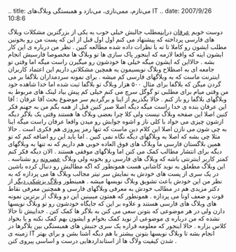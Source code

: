 .. title: می‌نازم‌، ممی‌نازی‌، می‌نازد و همبستگی وبلاگ‌های IT .. date:
2007/9/26 10:8:6

دوست خوبم [عرفان](http://it.myjigi.com/)
در[این](http://it.myjigi.com/index.php/2007/06/minazam_minazi_minazad/)مطلب
جالبش خیلی خوب به یکی از بزرگترین مشکلات وبلاگ های فارسی پرداخته که
پیشنهاد می کنم اول اول قبل از این که پست من رو بخونین مطلب ایشون رو
کاملا تا ته با نظرات داده شده مطالعه کنین . نظر من درباره ی این کار
ایشون اینه که واقعا لازمه که اینجور پاک سازی ها تو وبلاگ ها مخصوصا
فارسیش انجام بشه . حالااین که ایشون میگه خیلی ها خودشون رو میگیرن راست
میگه اما وقتی تو جامعه ای به اصطلاح وبلاگ نویسیمون یه همچین مشکلاتی
داریم این اعتماد کاربران اینترنت ماست که به وبلاگهای فارسی کم میشه .
برای نمونه سردمداران بلاگفا بر می گردن میگن که بلاگفا برای مثال ۵۰۰ هزار
وبلاگ تو بلاگفا ثبت شده اما خدا شاهده خود من وقتی میام برای مطلبی تو
گوگل سرچ می کنم خیلی کم پیش بیاد لینک های مربوط به وبلاگهای بلاگفا رو
باز کنم . حالا بگذریم از اینا و برگردیم سر موضوع بحث آقا عرفان : آقا این
عرفان بنده ی خدا راست میگه دیگه اصلا صبر کنین قبل از همه بگم من به جهنم
فکر کنین اصلا این صفحه وبلاگ نیست ولی کلا چرا بعضی وبلاگ ها هستند وقتی
یک بلاگر دیگه ازشون چیزی می خواد با کلی ناز و اشوه جوابش رو میدن واقعا
عرفان راست میگه اینا به چی شون می نازن اصلا این کلام دین ماست که تنها
رمز پیروزی هم فکری است . حالا مثلا چی بشه که اصلا به وبلاگهای دیگه نگاه
نمی کنین . اما باید این رو اضافه کنم که تو همین بلاگستان فارسی ما وبلاگ
های فوق العاده خوبی هم داریم که نه تنها به وبلاگهای دیگه برای انتشار
مطالب کمک می کنن اما وبلاگهای موفقی هستند . الان دیگه فکر کنم کمتر کاربر
اینترنتی باشه که وبلاگ های فارسی رو بخونه ولی وبلاگ
[عصرونه](http://asroone.net/) رو نشناسه . این وبلاگ مطعلق به نوید کاشانی
هست همونطور که اگه مطالبش رو دنبال کرده باشین در یک سری از پست های خودش
به نمایش سر تیتر مجالب وبلاگ ها می پردازه که به نظر من این خودش باعث
تشویق وبلاگ نویسها میشه . همینطور [وبلاگ پزشکی
دیگر](http://mhmazidi.wordpress.com/) از دکتر مزیدی هم در مطالب خودش به
معرفی وبلاگهای فارسی و همچنین معرفی نقاط قوت و ضعف اونا می پردازه .
همونطور که همتون میبینین این دو وبلاگ از برترین نمونه های وبلاگ های
فارسی هستند و علاوه بر این که جایگاه خودشون رو تو وبلاگ نویسها دارن ولی
در هر موضوعی که بتونن سعی می کنن به بلاگر ها کمک کنن . خداییش تا حالا
نشده که من درباره ی موضوعی از نوید کمک بخوام و ایشون بهم کمک نکنه و یا
بخواد کلاس بزاره . حالا اینجور که معلومه قراره یک سری جنبش های همبستگی
بین بلاگرها در زمینه ی IT انجام بشه تا وبلاگ نویسها بتونن بیشتر با هم
دیگه آشنا بشن و برای بهتر شدن کیفیت ولاگ ها از استانداردهایی درست و
اساسی پیروی کنن .

